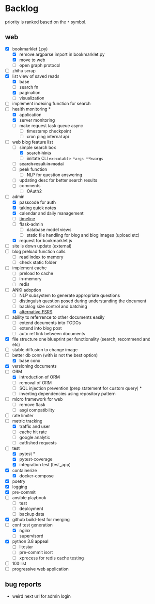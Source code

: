 # Backlog

priority is ranked based on the `*` symbol.

## web
- [x] bookmarklet (.py)
  - [x] remove argparse import in bookmarklet.py
  - [x] move to web
  - [ ] open graph protocol
- [ ] zhihu scrap
- [x] list view of saved reads
  - [x] base
  - [ ] search fn
  - [x] pagination
  - [ ] visualization
- [ ] implement indexing function for search
- [ ] health monitoring *
  - [x] application
  - [x] server monitoring
  - [ ] make request task queue async
    - [ ] timestamp checkpoint
    - [ ] cron ping internal api
- [ ] web blog feature list
  - [ ] simple search box
    - [x] ~~search hints~~
    - [ ] imitate CLI `executable *args **kwargs`
  - [ ] ~~search result in modal~~
  - [ ] peek function
    - [ ] NLP for question answering
  - [ ] updating desc for better search results
  - [ ] comments
    - [ ] OAuth2
- [ ] admin
  - [x] passcode for auth
  - [x] taking quick notes
  - [x] calendar and daily management
  - [ ] [timeline](https://www.amcharts.com/demos-v4/timeline-v4/)
  - [ ] flask-admin
    - [ ] database model views
    - [ ] static file handling for blog and blog images (upload etc)
  - [x] request for bookmarklet js
- [ ] site is down update (external)
- [ ] blog preload function calls
  - [ ] read index to memory
  - [ ] check static folder
- [ ] implement cache
  - [ ] preload to cache
  - [ ] in-memory
  - [ ] redis
- [ ] ANKI adoption
  - [ ] NLP subsystem to generate appropriate questions
  - [ ] distinguish question posed during understanding the document
  - [ ] backlog size control and batching
  - [x] [alternative FSRS](https://github.com/open-spaced-repetition/free-spaced-repetition-scheduler)
- [ ] ability to referrence to other documents easily
  - [ ] extend documents into TODOs
  - [ ] extend into blog post
  - [ ] auto ref link between documents
- [x] file structure one blueprint per functionality (search, recommend and etc)
- [ ] stable diffusion to change image
- [ ] better db conn (with is not the best option)
  - [x] base conx
- [x] versioning documents
- [ ] ORM
  - [x] introduction of ORM
  - [ ] removal of ORM
  - [ ] SQL injection prevention (prep statement for custom query) *
  - [ ] inverting dependencies using repository pattern
- [ ] micro framework for web
  - [ ] remove flask
  - [ ] asgi compatibility
- [ ] rate limiter
- [ ] metric tracking
  - [x] traffic and user
  - [ ] cache hit rate
  - [ ] google analytic
  - [ ] catfished requests
- [ ] test
  - [x] pytest *
  - [x] pytest-coverage
  - [x] integration test (test_app)
- [x] containerize
  - [x] docker-compose
- [x] poetry
- [x] logging
- [x] pre-commit
- [ ] ansible playbook
  - [ ] test
  - [ ] deployment
  - [ ] backup data
- [x] github build-test for merging
- [ ] conf test generation
  - [x] nginx
  - [ ] supervisord
- [x] python 3.8 appeal
  - [ ] litestar
  - [ ] pre-commit isort
  - [ ] xprocess for redis cache testing
- [ ] 100 list
- [ ] progressive web application

## bug reports
- weird next url for admin login
